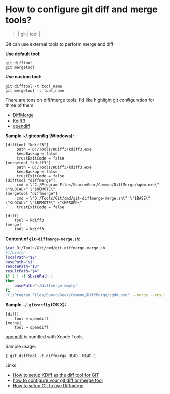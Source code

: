 # How to configure git diff and merge tools?
> | git | tool |

Git can use external tools to perform merge and diff:  

**Use default tool:**  

```
git difftool
git mergetool  
```
  
**Use custom tool:**

```
git difftool -t tool_name  
git mergetool -t tool_name
```

There are tons on diff/merge tools, I'd like highlight git configuration for three of them:

* [DiffMerge](http://www.sourcegear.com/diffmerge/)
* [Kdiff3](http://kdiff3.sourceforge.net/)
* [opendiff](https://developer.apple.com/library/mac/#documentation/Darwin/Reference/ManPages/man1/opendiff.1.html)

**Sample ~/.gitconfig (Windows):**  

```
[difftool "kdiff3"]
     path = D:/Tools/KDiff3/kdiff3.exe
     keepBackup = false
     trustExitCode = false
[mergetool "kdiff3"]
     path = D:/Tools/KDiff3/kdiff3.exe
     keepBackup = false
     trustExitCode = false
[difftool "diffmerge"]
     cmd = \"C:/Program Files/SourceGear/Common/DiffMerge/sgdm.exe\"  \"$LOCAL\" \"$REMOTE\"
[mergetool "diffmerge"]
     cmd = \"D:/Tools/Git/cmd/git-diffmerge-merge.sh\" \"$BASE\" \"$LOCAL\" \"$REMOTE\" \"$MERGED\"
     trustExitCode = false

[diff]
    tool = kdiff3
[merge]
    tool = kdiff3
```

**Content of `git-diffmerge-merge.sh`:**

```bash
$cat D:/Tools/Git/cmd/git-diffmerge-merge.sh
#!/bin/sh
localPath="$2"
basePath="$1"
remotePath="$3"
resultPath="$4"
if [ ! -f $basePath ]
then
    basePath="~/diffmerge-empty"
fi
"C:/Program Files/SourceGear/Common/DiffMerge/sgdm.exe" --merge --result="$resultPath" "$localPath" "$basePath" "$remotePath" --title1="Mine" --title2="Merged: $4" --title3="Theirs"
```

**Sample `~/.gitconfig` (OS X):**

```
[diff]
    tool = opendiff
[merge]
    tool = opendiff
```

[opendiff](https://developer.apple.com/library/mac/#documentation/Darwin/Reference/ManPages/man1/opendiff.1.html) is bundled with Xcode Tools.

Sample usage:

```
$ git difftool -t diffmerge HEAD..HEAD~1  
```

Links:  

* [How to setup KDiff as the diff tool for GIT](http://www.gitshah.com/2010/12/how-to-setup-kdiff-as-diff-tool-for-git.html) 
* [how to configure your git diff or merge tool](http://www.devinprogress.info/2012/01/how-to-configure-your-git-diff-or-merge.html) 
* [How to setup Git to use Diffmerge](http://adventuresincoding.com/2010/04/how-to-setup-git-to-use-diffmerge%20)
